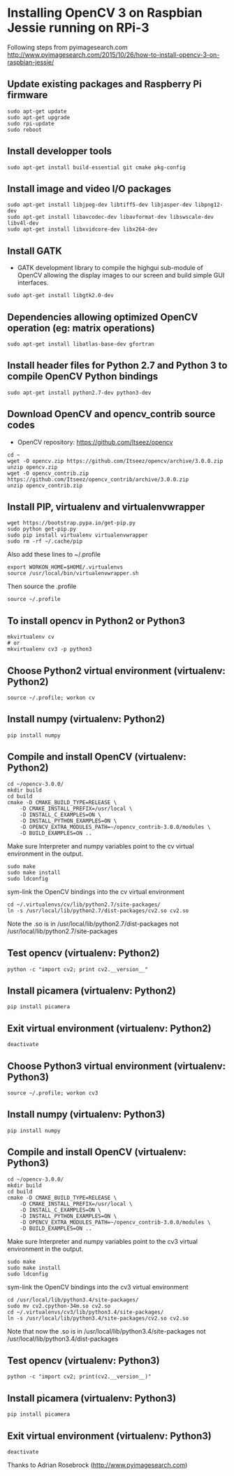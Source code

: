 
Installing OpenCV 3 on Raspbian Jessie running on RPi-3
=======================================================

Following steps from pyimagesearch.com
http://www.pyimagesearch.com/2015/10/26/how-to-install-opencv-3-on-raspbian-jessie/

Update existing packages and Raspberry Pi firmware
--------------------------------------------------
```
sudo apt-get update
sudo apt-get upgrade
sudo rpi-update
sudo reboot
```

Install developper tools
------------------------
```
sudo apt-get install build-essential git cmake pkg-config
```

Install image and video I/O packages
------------------------------------
```
sudo apt-get install libjpeg-dev libtiff5-dev libjasper-dev libpng12-dev
sudo apt-get install libavcodec-dev libavformat-dev libswscale-dev libv4l-dev
sudo apt-get install libxvidcore-dev libx264-dev
```

Install GATK
------------
* GATK development library to compile the highgui sub-module of OpenCV allowing the display images to our screen and build simple GUI interfaces.
```
sudo apt-get install libgtk2.0-dev
```

Dependencies allowing optimized OpenCV operation (eg: matrix operations)
------------------------------------------------------------------------

```
sudo apt-get install libatlas-base-dev gfortran
```

Install header files for Python 2.7 and Python 3 to compile OpenCV Python bindings
----------------------------------------------------------------------------------

```
sudo apt-get install python2.7-dev python3-dev
```

Download OpenCV and opencv_contrib source codes
-----------------------------------------------
* OpenCV repository: https://github.com/Itseez/opencv
```
cd ~
wget -O opencv.zip https://github.com/Itseez/opencv/archive/3.0.0.zip
unzip opencv.zip
wget -O opencv_contrib.zip https://github.com/Itseez/opencv_contrib/archive/3.0.0.zip
unzip opencv_contrib.zip
```

Install PIP, virtualenv and virtualenvwrapper
---------------------------------------------
```
wget https://bootstrap.pypa.io/get-pip.py
sudo python get-pip.py
sudo pip install virtualenv virtualenvwrapper
sudo rm -rf ~/.cache/pip
```
Also add these lines to ~/.profile

```
export WORKON_HOME=$HOME/.virtualenvs
source /usr/local/bin/virtualenvwrapper.sh
```
Then source the .profile
```
source ~/.profile
```
To install opencv in Python2 or Python3
----------------------------
```
mkvirtualenv cv
# or 
mkvirtualenv cv3 -p python3
```
Choose Python2 virtual environment (virtualenv: Python2)
----------------------------------
```
source ~/.profile; workon cv
```
Install numpy (virtualenv: Python2)
-------------
```
pip install numpy
```
Compile and install OpenCV (virtualenv: Python2)
--------------------------
```
cd ~/opencv-3.0.0/
mkdir build
cd build
cmake -D CMAKE_BUILD_TYPE=RELEASE \
	-D CMAKE_INSTALL_PREFIX=/usr/local \
	-D INSTALL_C_EXAMPLES=ON \
	-D INSTALL_PYTHON_EXAMPLES=ON \
	-D OPENCV_EXTRA_MODULES_PATH=~/opencv_contrib-3.0.0/modules \
	-D BUILD_EXAMPLES=ON ..
```
Make sure Interpreter and numpy variables point to the cv virtual environment in the output.
```
sudo make
sudo make install
sudo ldconfig
```
sym-link the OpenCV bindings into the cv virtual environment
```
cd ~/.virtualenvs/cv/lib/python2.7/site-packages/
ln -s /usr/local/lib/python2.7/dist-packages/cv2.so cv2.so
```
Note the .so is in /usr/local/lib/python2.7/dist-packages not /usr/local/lib/python2.7/site-packages

Test opencv (virtualenv: Python2)
------------------------
```
python -c "import cv2; print cv2.__version__"
```

Install picamera (virtualenv: Python2)
--------------------------------------
```
pip install picamera
```

Exit virtual environment (virtualenv: Python2)
-----------------------------------------------
```
deactivate
```

Choose Python3 virtual environment (virtualenv: Python3)
----------------------------------
```
source ~/.profile; workon cv3
```
Install numpy (virtualenv: Python3)
-------------
```
pip install numpy
```
Compile and install OpenCV (virtualenv: Python3)
--------------------------
```
cd ~/opencv-3.0.0/
mkdir build
cd build
cmake -D CMAKE_BUILD_TYPE=RELEASE \
	-D CMAKE_INSTALL_PREFIX=/usr/local \
	-D INSTALL_C_EXAMPLES=ON \
	-D INSTALL_PYTHON_EXAMPLES=ON \
	-D OPENCV_EXTRA_MODULES_PATH=~/opencv_contrib-3.0.0/modules \
	-D BUILD_EXAMPLES=ON ..
```
Make sure Interpreter and numpy variables point to the cv3 virtual environment in the output.
```
sudo make
sudo make install
sudo ldconfig
```
sym-link the OpenCV bindings into the cv3 virtual environment
```
cd /usr/local/lib/python3.4/site-packages/
sudo mv cv2.cpython-34m.so cv2.so
cd ~/.virtualenvs/cv3/lib/python3.4/site-packages/
ln -s /usr/local/lib/python3.4/site-packages/cv2.so cv2.so
```
Note that now the .so is in /usr/local/lib/python3.4/site-packages not /usr/local/lib/python3.4/dist-packages

Test opencv (virtualenv: Python3)
------------------------
```
python -c "import cv2; print(cv2.__version__)"
```

Install picamera (virtualenv: Python3)
--------------------------------------
```
pip install picamera
```

Exit virtual environment (virtualenv: Python3)
-----------------------------------------------
```
deactivate
```

Thanks to Adrian Rosebrock (http://www.pyimagesearch.com)

